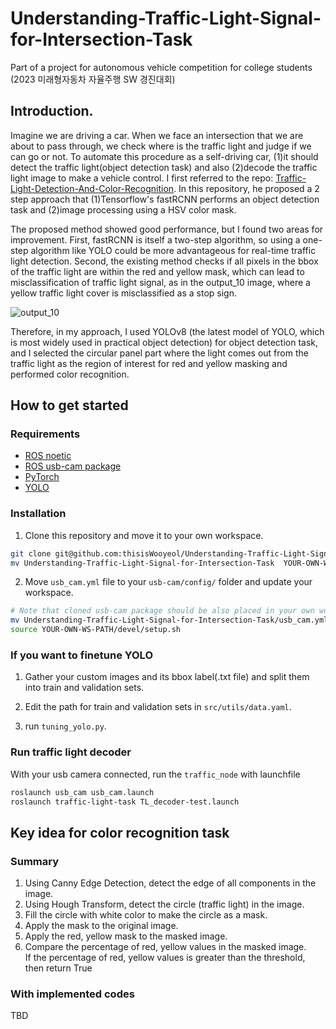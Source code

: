 # Understanding-Traffic-Light-Signal-for-Intersection-Task
Part of a project for autonomous vehicle competition for college students (2023 미래형자동차 자율주행 SW 경진대회)


## Introduction.
Imagine we are driving a car. When we face an intersection that we are about to pass through, we check where is the traffic light and judge if we can go or not. To automate this procedure as a self-driving car, (1)it should detect the traffic light(object detection task) and also (2)decode the traffic light image to make a vehicle control. I first referred to the repo: [Traffic-Light-Detection-And-Color-Recognition](https://github.com/nileshchopda/Traffic-Light-Detection-And-Color-Recognition). In this repository, he proposed a 2 step approach that (1)Tensorflow's fastRCNN performs an object detection task and (2)image processing using a HSV color mask.

The proposed method showed good performance, but I found two areas for improvement. First, fastRCNN is itself a two-step algorithm, so using a one-step algorithm like YOLO could be more advantageous for real-time traffic light detection. Second, the existing method checks if all pixels in the bbox of the traffic light are within the red and yellow mask, which can lead to misclassification of traffic light signal, as in the output_10 image, where a yellow traffic light cover is misclassified as a stop sign.

![output_10](/assets/images/ouput_10.png)

Therefore, in my approach, I used YOLOv8 (the latest model of YOLO, which is most widely used in practical object detection) for object detection task, and I selected the circular panel part where the light comes out from the traffic light as the region of interest for red and yellow masking and performed color recognition.


## How to get started
### Requirements
- [ROS noetic](http://wiki.ros.org/noetic/Installation/Ubuntu)
- [ROS usb-cam package](https://github.com/ros-drivers/usb_cam)
- [PyTorch](https://pytorch.org/get-started/locally/)
- [YOLO](https://github.com/ultralytics/ultralytics)

### Installation

1. Clone this repository and move it to your own workspace.
```bash
git clone git@github.com:thisisWooyeol/Understanding-Traffic-Light-Signal-for-Intersection-Task.git
mv Understanding-Traffic-Light-Signal-for-Intersection-Task  YOUR-OWN-WS-PATH/src/
```

2. Move `usb_cam.yml` file to your `usb-cam/config/` folder and update your workspace.
```bash
# Note that cloned usb-cam package should be also placed in your own workspace folder
mv Understanding-Traffic-Light-Signal-for-Intersection-Task/usb_cam.yml usb-cam/config
source YOUR-OWN-WS-PATH/devel/setup.sh
```

### If you want to finetune YOLO

1. Gather your custom images and its bbox label(.txt file) and split them into train and validation sets.

2. Edit the path for train and validation sets in `src/utils/data.yaml`.

3. run `tuning_yolo.py`.

### Run traffic light decoder

With your usb camera connected, run the `traffic_node` with launchfile
```bash
roslaunch usb_cam usb_cam.launch
roslaunch traffic-light-task TL_decoder-test.launch
```


## Key idea for color recognition task

### Summary
1. Using Canny Edge Detection, detect the edge of all components in the image.
2. Using Hough Transform, detect the circle (traffic light) in the image.
3. Fill the circle with white color to make the circle as a mask.
4. Apply the mask to the original image.
5. Apply the red, yellow mask to the masked image.
6. Compare the percentage of red, yellow values in the masked image. <br>
   If the percentage of red, yellow values is greater than the threshold, then return True

### With implemented codes
TBD
